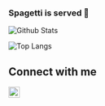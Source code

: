 ### Spagetti is served 👋

<!--
**MarcusJoha/MarcusJoha** is a ✨ _special_ ✨ repository because its `README.md` (this file) appears on your GitHub profile. -->


![Github Stats](https://github-readme-stats.vercel.app/api?username=MarcusJoha&show_icons=true&theme=dark)


![Top Langs](https://github-readme-stats.vercel.app/api/top-langs/?username=MarcusJoha&theme=tokyonight)


## Connect with me

[<img align="left" alt="codeSTACKr | LinkedIn" width="22px" src="https://cdn.jsdelivr.net/npm/simple-icons@v3/icons/linkedin.svg" />][linkedin]


<!--

Here are some ideas to get you started:

- 🔭 I’m currently working on ...
- 🌱 I’m currently learning ...
- 👯 I’m looking to collaborate on ...
- 🤔 I’m looking for help with ...
- 💬 Ask me about ...
- 📫 How to reach me: ...
- 😄 Pronouns: ...
- ⚡ Fun fact: ...
-->


[linkedin]: https://www.linkedin.com/in/marcus-johannessen-426a2391/